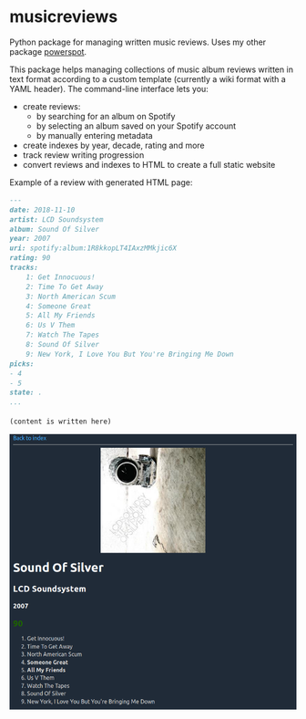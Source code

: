 # musicreviews

Python package for managing written music reviews. Uses my other package [powerspot](https://github.com/theodcr/powerspot).

This package helps managing collections of music album reviews written in text format according to a custom template (currently a wiki format with a YAML header). The command-line interface lets you:
- create reviews:
    - by searching for an album on Spotify
    - by selecting an album saved on your Spotify account
    - by manually entering metadata
- create indexes by year, decade, rating and more
- track review writing progression
- convert reviews and indexes to HTML to create a full static website

Example of a review with generated HTML page:
```markdown
---
date: 2018-11-10
artist: LCD Soundsystem
album: Sound Of Silver
year: 2007
uri: spotify:album:1R8kkopLT4IAxzMMkjic6X
rating: 90
tracks:
    1: Get Innocuous!
    2: Time To Get Away
    3: North American Scum
    4: Someone Great
    5: All My Friends
    6: Us V Them
    7: Watch The Tapes
    8: Sound Of Silver
    9: New York, I Love You But You're Bringing Me Down
picks:
- 4
- 5
state: .
...

(content is written here)
```

<img src="example.png" width="600">
